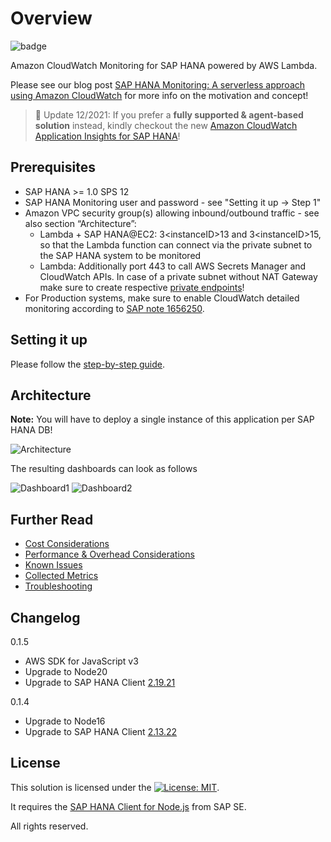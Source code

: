 # Overview

![badge](https://codebuild.eu-central-1.amazonaws.com/badges?uuid=eyJlbmNyeXB0ZWREYXRhIjoiQXd4MS94UTE2ZEZPQzNndnJ0b3ZyVFY2czZodFcvemlFVFVJWlliZzA1c2ZiMlRwbUlRZ0NZOStBR1h5R1grYTJQWmk1WE5RN3g2ZlNLaWNHanAxZW4wPSIsIml2UGFyYW1ldGVyU3BlYyI6Ii9hQURXWVFHbUU2aEphNTEiLCJtYXRlcmlhbFNldFNlcmlhbCI6MX0%3D&branch=master)

Amazon CloudWatch Monitoring for SAP HANA powered by AWS Lambda.

Please see our blog post [SAP HANA Monitoring: A serverless approach using Amazon CloudWatch](https://aws.amazon.com/blogs/awsforsap/sap-hana-monitoring-a-serverless-approach-using-amazon-cloudwatch/) for more info on the motivation and concept!

> :mega: Update 12/2021: If you prefer a **fully supported & agent-based solution** instead, kindly checkout the new [Amazon CloudWatch Application Insights for SAP HANA](https://aws.amazon.com/de/blogs/awsforsap/sap-hana-observability-with-amazon-cloudwatch-application-insights/)!

## Prerequisites

- SAP HANA >= 1.0 SPS 12
- SAP HANA Monitoring user and password - see "Setting it up -> Step 1"
- Amazon VPC security group(s) allowing inbound/outbound traffic - see also section “Architecture”:
  - Lambda + SAP HANA@EC2: 3\<instanceID\>13 and 3\<instanceID\>15, so that the Lambda function can connect via the private subnet to the SAP HANA system to be monitored
  - Lambda: Additionally port 443 to call AWS Secrets Manager and CloudWatch APIs. In case of a private subnet without NAT Gateway make sure to create respective [private endpoints](https://docs.aws.amazon.com/vpc/latest/userguide/vpce-interface.html)!
- For Production systems, make sure to enable CloudWatch detailed monitoring according to [SAP note 1656250](https://launchpad.support.sap.com/#/notes/1656250).

## Setting it up

Please follow the [step-by-step guide](https://github.com/aws-samples/amazon-cloudwatch-monitor-for-sap-hana/blob/master/docs/Setting_it_up.md).

## Architecture

**Note:** You will have to deploy a single instance of this application per SAP HANA DB! 

![Architecture](https://github.com/aws-samples/amazon-cloudwatch-monitor-for-sap-hana/blob/master/assets/arch.png?raw=true)

The resulting dashboards can look as follows  

![Dashboard1](https://github.com/aws-samples/amazon-cloudwatch-monitor-for-sap-hana/blob/master/assets/cw_dashboard1.png?raw=true)
![Dashboard2](https://github.com/aws-samples/amazon-cloudwatch-monitor-for-sap-hana/blob/master/assets/cw_dashboard2.png?raw=true)

## Further Read

- [Cost Considerations](https://github.com/aws-samples/amazon-cloudwatch-monitor-for-sap-hana/blob/master/docs/Cost_Considerations.md)  
- [Performance & Overhead Considerations](https://github.com/aws-samples/amazon-cloudwatch-monitor-for-sap-hana/blob/master/docs/Performance_Considerations.md)  
- [Known Issues](https://github.com/aws-samples/amazon-cloudwatch-monitor-for-sap-hana/blob/master/docs/Known_Issues.md)  
- [Collected Metrics](https://github.com/aws-samples/amazon-cloudwatch-monitor-for-sap-hana/blob/master/docs/Metrics.md)  
- [Troubleshooting](https://github.com/aws-samples/amazon-cloudwatch-monitor-for-sap-hana/blob/master/docs/Troubleshooting.md)  

## Changelog

0.1.5

- AWS SDK for JavaScript v3
- Upgrade to Node20
- Upgrade to SAP HANA Client [2.19.21](https://launchpad.support.sap.com/#/notes/3210156)

0.1.4

- Upgrade to Node16
- Upgrade to SAP HANA Client [2.13.22](https://launchpad.support.sap.com/#/notes/3210156)

## License

This solution is licensed under the [![License: MIT](https://img.shields.io/badge/License-MIT-yellow.svg)](.LICENSE).

It requires the [SAP HANA Client for Node.js](https://www.npmjs.com/package/@sap/hana-client) from SAP SE.
  
All rights reserved.
